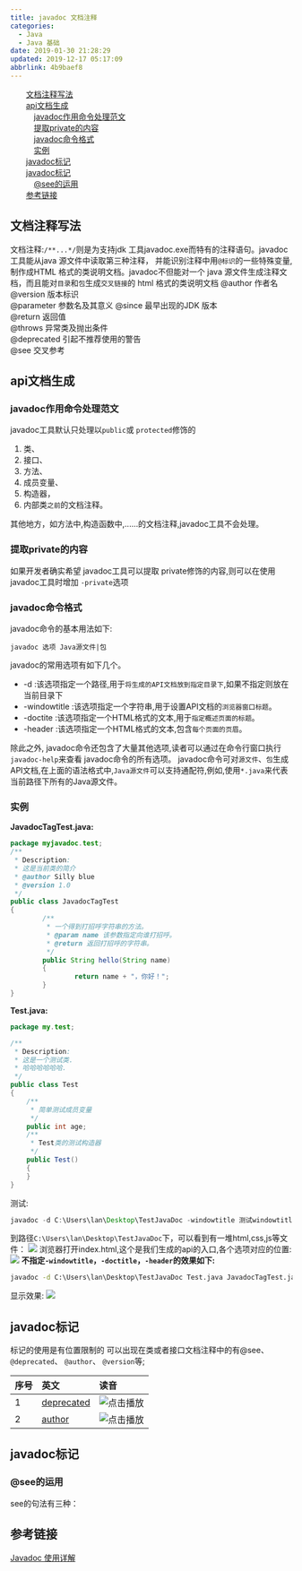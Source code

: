 ```yaml
---
title: javadoc 文档注释
categories: 
  - Java
  - Java 基础
date: 2019-01-30 21:28:29
updated: 2019-12-17 05:17:09
abbrlink: 4b9baef8
---
```

<div id='my_toc'><a href="/blog/4b9baef8/#文档注释写法" class="header_2">文档注释写法</a><br><a href="/blog/4b9baef8/#api文档生成" class="header_2">api文档生成</a><br><a href="/blog/4b9baef8/#javadoc作用命令处理范文" class="header_3">javadoc作用命令处理范文</a><br><a href="/blog/4b9baef8/#提取private的内容" class="header_3">提取private的内容</a><br><a href="/blog/4b9baef8/#javadoc命令格式" class="header_3">javadoc命令格式</a><br><a href="/blog/4b9baef8/#实例" class="header_3">实例</a><br><a href="/blog/4b9baef8/#javadoc标记" class="header_2">javadoc标记</a><br><a href="/blog/4b9baef8/#javadoc标记" class="header_2">javadoc标记</a><br><a href="/blog/4b9baef8/#@see的运用" class="header_3">@see的运用</a><br><a href="/blog/4b9baef8/#参考链接" class="header_2">参考链接</a><br></div>
<style>.header_1{margin-left: 1em;}.header_2{margin-left: 2em;}.header_3{margin-left: 3em;}.header_4{margin-left: 4em;}.header_5{margin-left: 5em;}.header_6{margin-left: 6em;}</style>
<!--more-->
<script>if (navigator.platform.search('arm')==-1){document.getElementById('my_toc').style.display = 'none';}var e,p = document.getElementsByTagName('p');while (p.length>0) {e = p[0];e.parentElement.removeChild(e);}</script>

<!--end-->
## 文档注释写法 ##
文档注释:`/**...*/`则是为支持jdk 工具javadoc.exe而特有的注释语句。javadoc 工具能从java 源文件中读取第三种注释， 并能识别注释中用`@标识`的一些特殊变量,制作成HTML 格式的类说明文档。javadoc不但能对一个 java 源文件生成注释文档，而且能对`目录`和`包`生成`交叉链接`的 html 格式的类说明文档
@author        作者名  
@version       版本标识  
@parameter     参数名及其意义  @since         最早出现的JDK 版本  
@return        返回值  
@throws        异常类及抛出条件  
@deprecated    引起不推荐使用的警告  
@see           交叉参考     


## api文档生成 ##
### javadoc作用命令处理范文 ###
javadoc工具默认只处理以`public`或 `protected`修饰的
1. 类、
2. 接口、
3. 方法、
4. 成员变量、
5. 构造器，
6. 内部类`之前`的文档注释。

其他地方，如方法中,构造函数中,......的文档注释,javadoc工具不会处理。
### 提取private的内容 ###
如果开发者确实希望 javadoc工具可以提取 private修饰的内容,则可以在使用 javadoc工具时增加 `-private`选项
### javadoc命令格式 ###
javadoc命令的基本用法如下:
```
javadoc 选项 Java源文件|包
```
 javadoc的常用选项有如下几个。
- -d <directory>:该选项指定一个路径,用于`将生成的API文档放到指定目录下`,如果不指定则放在当前目录下
- -windowtitle <text>:该选项指定一个字符串,用于设置API文档的`浏览器窗口标题`。
- -doctite <html-code>:该选项指定一个HTML格式的文本,用于`指定概述页面的标题`。
- -header <html-code>:该选项指定一个HTML格式的文本,包含`每个页面的页眉`。

除此之外, javadoc命令还包含了大量其他选项,读者可以通过在命令行窗口执行` javadoc-help`来查看 javadoc命令的所有选项。
javadoc命令可对`源文件`、`包`生成API文档,在上面的语法格式中,`Java源文件`可以支持通配符,例如,使用`*.java`来代表当前路径下所有的Java源文件。
### 实例 ###
**JavadocTagTest.java:**
```java
package myjavadoc.test;
/**
 * Description:
 * 这是当前类的简介
 * @author Silly blue
 * @version 1.0
 */
public class JavadocTagTest
{
        /**
         * 一个得到打招呼字符串的方法。
         * @param name 该参数指定向谁打招呼。
         * @return 返回打招呼的字符串。
         */
        public String hello(String name)
        {
                return name + "，你好！";
        }
}
```
**Test.java:**
```java
package my.test;

/**
 * Description:
 * 这是一个测试类.
 * 哈哈哈哈哈哈.
 */
public class Test
{
    /**
     * 简单测试成员变量
     */
    public int age;
    /**
     * Test类的测试构造器
     */
    public Test()
    {
    }
}


```
测试:
```java
javadoc -d C:\Users\lan\Desktop\TestJavaDoc -windowtitle 测试windowtitle -doctitle 测试doctile -header 测试header Test.java Javad JavadocTest.java
```
到路径`C:\Users\lan\Desktop\TestJavaDoc`下，可以看到有一堆html,css,js等文件：
![](https://image-1257720033.cos.ap-shanghai.myqcloud.com/blog/Java/java%20JiChu/javadoc/api_shows.png)
浏览器打开index.html,这个是我们生成的api的入口,各个选项对应的位置:
![](https://image-1257720033.cos.ap-shanghai.myqcloud.com/blog/Java/java%20JiChu/javadoc/windowtitle_header_doctitle.png)
**不指定`-windowtitle`，`-doctitle`，`-header`的效果如下:**
```cmd
javadoc -d C:\Users\lan\Desktop\TestJavaDoc Test.java JavadocTagTest.java
```
显示效果:
![](https://image-1257720033.cos.ap-shanghai.myqcloud.com/blog/Java/java%20JiChu/javadoc/no_windowtitle_header_doctitle.png)
## javadoc标记 ##
标记的使用是有位置限制的
可以出现在类或者接口文档注释中的有@see、`@deprecated`、 `@author`、 `@version`等;

|序号|英文|读音|
|:--|:--|:--|
|1|<a href="https://fanyi.baidu.com/?#en/zh/deprecated">deprecated</a>|<img src="/images/play.png" onclick="paly_audioID20190131222419();" class="shake-little" style="border: 0px;" title="点击播放">|
|2|<a href="https://fanyi.baidu.com/?#en/zh/author">author</a>|<img src="/images/play.png" onclick="paly_audioID20190131222552();" class="shake-little" style="border: 0px;" title="点击播放">|




<audio src="http://fanyi.baidu.com/gettts?lan=en&text=author&spd=3&source=web" id="audioID20190131222552"></audio>
<script>
    function paly_audioID20190131222552() {var id = document.getElementById("audioID20190131222552");if (id != null) {id.play();}}
</script>
<audio src="http://fanyi.baidu.com/gettts?lan=en&text=deprecated&spd=3&source=web" id="audioID20190131222419"></audio>
<script>
    function paly_audioID20190131222419() {var id = document.getElementById("audioID20190131222419");if (id != null) {id.play();}}
</script>

## javadoc标记 ##
### @see的运用 ###
see的句法有三种：

## 参考链接 ##
[Javadoc 使用详解](https://blog.csdn.net/vbirdbest/article/details/80296136)
